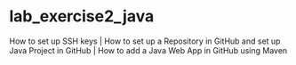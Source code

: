 # lab_exercise2_java
How to set up SSH keys | How to set up a Repository in GitHub and set up Java Project in GitHub | How to add a Java Web App in GitHub using Maven
